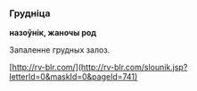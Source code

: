 ### Грудніца
**назоўнік, жаночы род**

Запаленне грудных залоз.

<a rel="author">[http://rv-blr.com/](http://rv-blr.com/slounik.jsp?letterId=0&maskId=0&pageId=741)</a>
